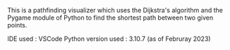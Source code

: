 This is a pathfinding visualizer which uses the Dijkstra's algorithm and the Pygame module of Python to find the shortest path between two given points.


IDE used : VSCode
Python version used : 3.10.7 (as of Februray 2023)
